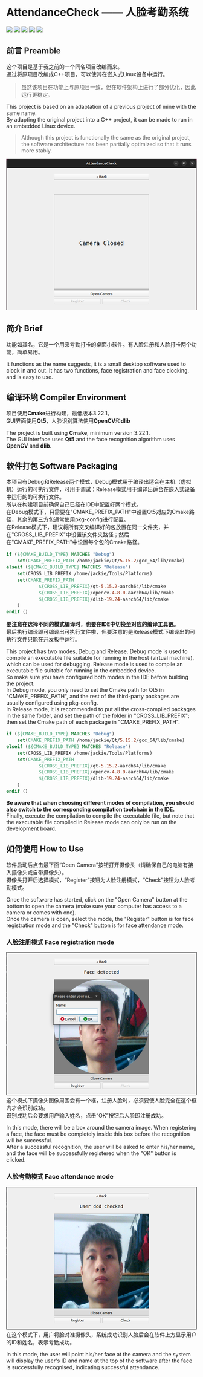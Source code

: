 # AttendanceCheck —— 人脸考勤系统
![](https://img.shields.io/badge/OpenCV-4.8.0-brightgreen.svg)
![](https://img.shields.io/badge/Qt5-5.15.2-brightgreen.svg)
![](https://img.shields.io/badge/dlib-19.24.0-brightgreen.svg)
![](https://img.shields.io/badge/platform-linux-lightgrey.svg)
![](https://img.shields.io/badge/language-c++-orange.svg)

## 前言 Preamble

这个项目是基于我之前的一个同名项目改编而来。  
通过将原项目改编成C++项目，可以使其在嵌入式Linux设备中运行。  
> 虽然该项目在功能上与原项目一致，但在软件架构上进行了部分优化，因此运行更稳定。  

This project is based on an adaptation of a previous project of mine with the same name.  
By adapting the original project into a C++ project, it can be made to run in an embedded Linux device.  
> Although this project is functionally the same as the original project, the software architecture has been partially optimized so that it runs more stably.

![](Others/img/front.png)

## 简介 Brief

功能如其名，它是一个用来考勤打卡的桌面小软件。有人脸注册和人脸打卡两个功能，简单易用。  

It functions as the name suggests, it is a small desktop software used to clock in and out. It has two functions, face registration and face clocking, and is easy to use.  

## 编译环境 Compiler Environment

项目使用**Cmake**进行构建，最低版本3.22.1。  
GUI界面使用**Qt5**，人脸识别算法使用**OpenCV**和**dlib**  

The project is built using **Cmake**, minimum version 3.22.1.  
The GUI interface uses **Qt5** and the face recognition algorithm uses **OpenCV** and **dlib**.

## 软件打包 Software Packaging

本项目有Debug和Release两个模式，Debug模式用于编译出适合在主机（虚拟机）运行的可执行文件，可用于调试；Release模式用于编译出适合在嵌入式设备中运行的的可执行文件。  
所以在构建项目前确保自己已经在IDE中配置好两个模式。  
在Debug模式下，只需要在"CMAKE_PREFIX_PATH"中设置Qt5对应的Cmake路径，其余的第三方包通常使用pkg-config进行配置。  
在Release模式下，建议将所有交叉编译好的包放置在同一文件夹，并在"CROSS_LIB_PREFIX"中设置该文件夹路径；然后在"CMAKE_PREFIX_PATH"中设置每个包的Cmake路径。  
``` cmake
if (${CMAKE_BUILD_TYPE} MATCHES "Debug")
    set(CMAKE_PREFIX_PATH /home/jackie/Qt/5.15.2/gcc_64/lib/cmake)
elseif (${CMAKE_BUILD_TYPE} MATCHES "Release")
    set(CROSS_LIB_PREFIX /home/jackie/Tools/Platforms)
    set(CMAKE_PREFIX_PATH
            ${CROSS_LIB_PREFIX}/qt-5.15.2-aarch64/lib/cmake
            ${CROSS_LIB_PREFIX}/opencv-4.8.0-aarch64/lib/cmake
            ${CROSS_LIB_PREFIX}/dlib-19.24-aarch64/lib/cmake
    )
endif ()
```
**要注意在选择不同的模式编译时，也要在IDE中切换至对应的编译工具链。**  
最后执行编译即可编译出可执行文件啦，但要注意的是Release模式下编译出的可执行文件只能在开发板中运行。  

This project has two modes, Debug and Release. Debug mode is used to compile an executable file suitable for running in the host (virtual machine), which can be used for debugging. Release mode is used to compile an executable file suitable for running in the embedded device.  
So make sure you have configured both modes in the IDE before building the project.  
In Debug mode, you only need to set the Cmake path for Qt5 in "CMAKE_PREFIX_PATH", and the rest of the third-party packages are usually configured using pkg-config.  
In Release mode, it is recommended to put all the cross-compiled packages in the same folder, and set the path of the folder in "CROSS_LIB_PREFIX"; then set the Cmake path of each package in "CMAKE_PREFIX_PATH".  
``` cmake
if (${CMAKE_BUILD_TYPE} MATCHES "Debug")
    set(CMAKE_PREFIX_PATH /home/jackie/Qt/5.15.2/gcc_64/lib/cmake)
elseif (${CMAKE_BUILD_TYPE} MATCHES "Release")
    set(CROSS_LIB_PREFIX /home/jackie/Tools/Platforms)
    set(CMAKE_PREFIX_PATH
            ${CROSS_LIB_PREFIX}/qt-5.15.2-aarch64/lib/cmake
            ${CROSS_LIB_PREFIX}/opencv-4.8.0-aarch64/lib/cmake
            ${CROSS_LIB_PREFIX}/dlib-19.24-aarch64/lib/cmake
    )
endif ()
```
**Be aware that when choosing different modes of compilation, you should also switch to the corresponding compilation toolchain in the IDE.**  
Finally, execute the compilation to compile the executable file, but note that the executable file compiled in Release mode can only be run on the development board.

## 如何使用 How to Use

软件启动后点击最下面“Open Camera”按钮打开摄像头（请确保自己的电脑有接入摄像头或自带摄像头）。  
摄像头打开后选择模式，“Register”按钮为人脸注册模式，“Check”按钮为人脸考勤模式。  

Once the software has started, click on the "Open Camera" button at the bottom to open the camera (make sure your computer has access to a camera or comes with one).  
Once the camera is open, select the mode, the "Register" button is for face registration mode and the "Check" button is for face attendance mode.  

### 人脸注册模式 Face registration mode

![](Others/img/register.png)  
这个模式下摄像头图像周围会有一个框，注册人脸时，必须要使人脸完全在这个框内才会识别成功。  
识别成功后会要求用户输入姓名，点击“OK”按钮后人脸即注册成功。  

In this mode, there will be a box around the camera image. When registering a face, the face must be completely inside this box before the recognition will be successful.  
After a successful recognition, the user will be asked to enter his/her name, and the face will be successfully registered when the "OK" button is clicked.  

### 人脸考勤模式 Face attendance mode

![](Others/img/check.png)  
在这个模式下，用户将脸对准摄像头，系统成功识别人脸后会在软件上方显示用户的ID和姓名，表示考勤成功。  

In this mode, the user will point his/her face at the camera and the system will display the user's ID and name at the top of the software after the face is successfully recognised, indicating successful attendance.  